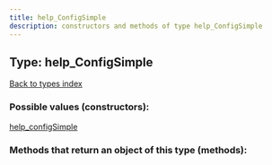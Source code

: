 ```yaml
---
title: help_ConfigSimple
description: constructors and methods of type help_ConfigSimple
---
```

## Type: help\_ConfigSimple  
[Back to types index](index.md)



### Possible values (constructors):

[help\_configSimple](../constructors/help_configSimple.md)  



### Methods that return an object of this type (methods):




